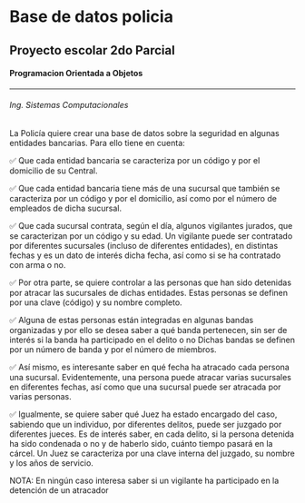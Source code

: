 # Base de datos policia
## Proyecto escolar 2do Parcial
#### Programacion Orientada a Objetos
---
###### Ing. Sistemas Computacionales

La Policía quiere crear una base de datos sobre la seguridad en algunas entidades bancarias. Para ello
tiene en cuenta:

✅ Que cada entidad bancaria se caracteriza por un código y por el domicilio de su Central.
 
✅ Que cada entidad bancaria tiene más de una sucursal que también se caracteriza por un código y por
el domicilio, así como por el número de empleados de dicha sucursal.

✅ Que cada sucursal contrata, según el día, algunos vigilantes jurados, que se caracterizan por un
código y su edad. Un vigilante puede ser contratado por diferentes sucursales (incluso de diferentes
entidades), en distintas fechas y es un dato de interés dicha fecha, así como si se ha contratado con
arma o no.

✅ Por otra parte, se quiere controlar a las personas que han sido detenidas por atracar las sucursales de
dichas entidades. Estas personas se definen por una clave (código) y su nombre completo.

✅ Alguna de estas personas están integradas en algunas bandas organizadas y por ello se desea saber a
qué banda pertenecen, sin ser de interés si la banda ha participado en el delito o no Dichas bandas se
definen por un número de banda y por el número de miembros.

✅ Así mismo, es interesante saber en qué fecha ha atracado cada persona una sucursal. Evidentemente,
una persona puede atracar varias sucursales en diferentes fechas, así como que una sucursal puede
ser atracada por varias personas.

✅ Igualmente, se quiere saber qué Juez ha estado encargado del caso, sabiendo que un individuo, por
diferentes delitos, puede ser juzgado por diferentes jueces. Es de interés saber, en cada delito, si la
persona detenida ha sido condenada o no y de haberlo sido, cuánto tiempo pasará en la cárcel. Un
Juez se caracteriza por una clave interna del juzgado, su nombre y los años de servicio.

NOTA: En ningún caso interesa saber si un vigilante ha participado en la detención de un atracador
